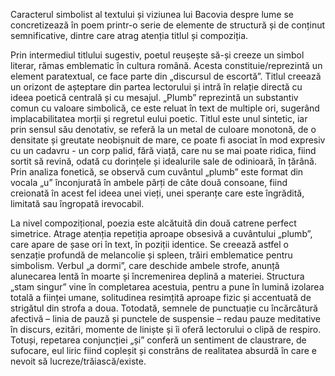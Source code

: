 Caracterul simbolist al textului și viziunea lui Bacovia despre lume se concretizează în poem printr-o serie de elemente de structură și de conținut semnificative, dintre care atrag atenția titlul și compoziția.

Prin intermediul titlului sugestiv, poetul reușește să-și creeze un simbol literar, rămas emblematic în cultura română. Acesta constituie/reprezintă un element paratextual, ce face parte din „discursul de escortă”. Titlul creează un orizont de așteptare din partea lectorului și intră în relație directă cu ideea poetică centrală și cu mesajul. „Plumb” reprezintă un substantiv comun cu valoare simbolică, ce este reluat în text de multiple ori, sugerând implacabilitatea morții și regretul eului poetic. Titlul este unul sintetic, iar prin sensul său denotativ, se referă la un metal de culoare monotonă, de o densitate și greutate neobișnuit de mare, ce poate fi asociat în mod expresiv cu un cadavru - un corp palid, fără viață, care nu se mai poate ridica, fiind sortit să revină, odată cu dorințele și idealurile sale de odinioară, în țărână. Prin analiza fonetică, se observă cum cuvântul „plumb” este format din vocala „u” înconjurată în ambele părți de câte două consoane, fiind creionată în acest fel ideea unei vieți, unei speranțe care este îngrădită, limitată sau îngropată irevocabil.

La nivel compozițional, poezia este alcătuită din două catrene perfect simetrice. Atrage atenția repetiția aproape obsesivă a cuvântului „plumb”, care apare de șase ori în text, în poziții identice. Se creează astfel o senzație profundă de melancolie și spleen, trăiri emblematice pentru simbolism. Verbul „a dormi”, care deschide ambele strofe, anunță alunecarea lentă în moarte și încremenirea deplină a materiei. Structura „stam singur” vine în completarea acestuia, pentru a pune în lumină izolarea totală a ființei umane, solitudinea resimțită aproape fizic și accentuată de strigătul din strofa a doua. Totodată, semnele de punctuație cu încărcătură afectivă – linia de pauză și punctele de suspensie – redau pauze meditative în discurs, ezitări, momente de liniște și îi oferă lectorului o clipă de respiro. Totuși, repetarea conjuncției „și” conferă un sentiment de claustrare, de sufocare, eul liric fiind copleșit și constrâns de realitatea absurdă în care e nevoit să lucreze/trăiască/existe.
